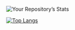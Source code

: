 ![Your Repository’s Stats](https://github-readme-stats.vercel.app/api?username=OctoLuis&show_icons=true)

[![Top Langs](https://github-readme-stats.vercel.app/api/top-langs/?username=OctoLuis&langs_count=10)](https://github.com/OctoLuis/github-readme-stats)
